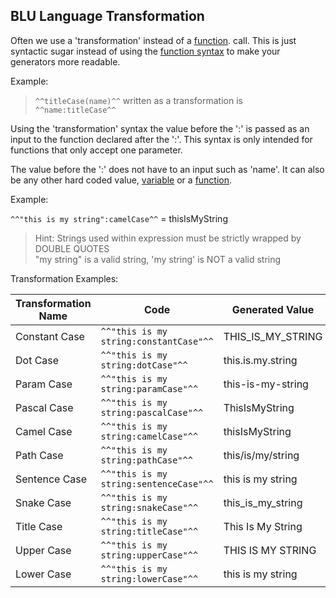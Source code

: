 ## BLU Language Transformation

Often we use a 'transformation' instead of a [function](documentation/blu-language/functions). call. This is 
just syntactic sugar instead of using the [function syntax](documentation/blu-language/functions) to make your 
generators more readable.

Example: 
 > ```^^titleCase(name)^^```  written as a transformation is  ```^^name:titleCase^^``` 

Using the 'transformation' syntax the value before the ':' is passed as an input
to the function declared after the ':'. This syntax is only intended for functions that only accept one parameter. 

The value before the ':' does not have to an input such as 'name'. It can
also be any other hard coded value, [variable](documentation/generator/config/variables) or a [function](documentation/blu-language/functions).

Example:   

```^^"this is my string":camelCase^^```  =  thisIsMyString


>   Hint: Strings used within expression must be strictly wrapped by DOUBLE QUOTES   
>   "my string" is a valid string, 'my string' is NOT a valid string         
                                                                             

Transformation Examples:

| Transformation Name | Code                                       | Generated Value   |
|---------------------|--------------------------------------------|-------------------|
| Constant Case       | ```^^"this is my string:constantCase"^^``` | THIS_IS_MY_STRING |
| Dot Case            | ```^^"this is my string:dotCase"^^```      | this.is.my.string |
| Param Case          | ```^^"this is my string:paramCase"^^```    | this-is-my-string |
| Pascal Case         | ```^^"this is my string:pascalCase"^^```   | ThisIsMyString    |
| Camel Case          | ```^^"this is my string:camelCase"^^```    | thisIsMyString    |
| Path Case           | ```^^"this is my string:pathCase"^^```     | this/is/my/string |
| Sentence Case       | ```^^"this is my string:sentenceCase"^^``` | this is my string |
| Snake Case          | ```^^"this is my string:snakeCase"^^```    | this_is_my_string |
| Title Case          | ```^^"this is my string:titleCase"^^```    | This Is My String |
| Upper Case          | ```^^"this is my string:upperCase"^^```    | THIS IS MY STRING |
| Lower Case          | ```^^"this is my string:lowerCase"^^```    | this is my string |
  
